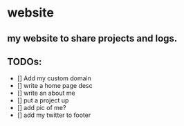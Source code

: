 # website

## my website to share projects and logs. 

## TODOs:
- [] Add my custom domain
- [] write a home page desc
- [] write an about me
- [] put a project up
- [] add pic of me? 
- [] add my twitter to footer